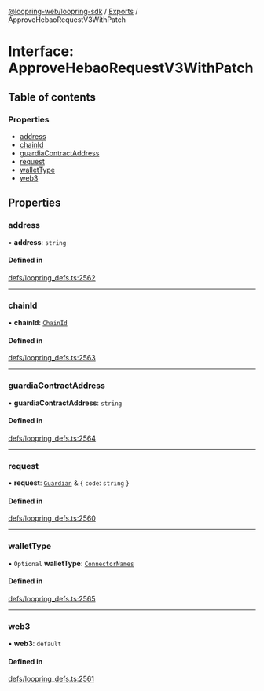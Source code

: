 [@loopring-web/loopring-sdk](../README.md) / [Exports](../modules.md) / ApproveHebaoRequestV3WithPatch

# Interface: ApproveHebaoRequestV3WithPatch

## Table of contents

### Properties

- [address](ApproveHebaoRequestV3WithPatch.md#address)
- [chainId](ApproveHebaoRequestV3WithPatch.md#chainid)
- [guardiaContractAddress](ApproveHebaoRequestV3WithPatch.md#guardiacontractaddress)
- [request](ApproveHebaoRequestV3WithPatch.md#request)
- [walletType](ApproveHebaoRequestV3WithPatch.md#wallettype)
- [web3](ApproveHebaoRequestV3WithPatch.md#web3)

## Properties

### address

• **address**: `string`

#### Defined in

[defs/loopring_defs.ts:2562](https://github.com/Loopring/loopring_sdk/blob/edf273a/src/defs/loopring_defs.ts#L2562)

___

### chainId

• **chainId**: [`ChainId`](../enums/ChainId.md)

#### Defined in

[defs/loopring_defs.ts:2563](https://github.com/Loopring/loopring_sdk/blob/edf273a/src/defs/loopring_defs.ts#L2563)

___

### guardiaContractAddress

• **guardiaContractAddress**: `string`

#### Defined in

[defs/loopring_defs.ts:2564](https://github.com/Loopring/loopring_sdk/blob/edf273a/src/defs/loopring_defs.ts#L2564)

___

### request

• **request**: [`Guardian`](../modules.md#guardian) & { `code`: `string`  }

#### Defined in

[defs/loopring_defs.ts:2560](https://github.com/Loopring/loopring_sdk/blob/edf273a/src/defs/loopring_defs.ts#L2560)

___

### walletType

• `Optional` **walletType**: [`ConnectorNames`](../enums/ConnectorNames.md)

#### Defined in

[defs/loopring_defs.ts:2565](https://github.com/Loopring/loopring_sdk/blob/edf273a/src/defs/loopring_defs.ts#L2565)

___

### web3

• **web3**: `default`

#### Defined in

[defs/loopring_defs.ts:2561](https://github.com/Loopring/loopring_sdk/blob/edf273a/src/defs/loopring_defs.ts#L2561)
